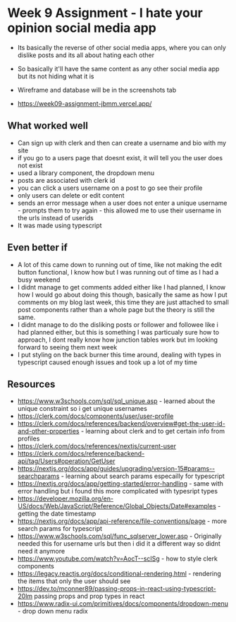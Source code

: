 # Week 9 Assignment - I hate your opinion social media app

- Its basically the reverse of other social media apps, where you can only dislike posts and its all about hating each other
- So basically it'll have the same content as any other social media app but its not hiding what it is

- Wireframe and database will be in the screenshots tab
- https://week09-assignment-jbmm.vercel.app/

## What worked well

- Can sign up with clerk and then can create a username and bio with my site
- if you go to a users page that doesnt exist, it will tell you the user does not exist
- used a library component, the dropdown menu
- posts are associated with clerk id
- you can click a users username on a post to go see their profile
- only users can delete or edit content
- sends an error message when a user does not enter a unique username - prompts them to try again - this allowed me to use their username in the urls instead of userids
- It was made using typescript

## Even better if

- A lot of this came down to running out of time, like not making the edit button functional, I know how but I was running out of time as I had a busy weekend
- I didnt manage to get comments added either like I had planned, I know how I would go about doing this though, basically the same as how I put comments on my blog last week, this time they are just attached to small post components rather than a whole page but the theory is still the same.
- I didnt manage to do the disliking posts or follower and followee like i had planned either, but this is something I was particualy sure how to approach, I dont really know how junction tables work but im looking forward to seeing them next week
- I put styling on the back burner this time around, dealing with types in typescript caused enough issues and took up a lot of my time

## Resources

- https://www.w3schools.com/sql/sql_unique.asp - learned about the unique constraint so i get unique usernames
- https://clerk.com/docs/components/user/user-profile
- https://clerk.com/docs/references/backend/overview#get-the-user-id-and-other-properties - learning about clerk and to get certain info from profiles
- https://clerk.com/docs/references/nextjs/current-user
- https://clerk.com/docs/reference/backend-api/tag/Users#operation/GetUser
- https://nextjs.org/docs/app/guides/upgrading/version-15#params--searchparams - learning about search params especailly for typescript
- https://nextjs.org/docs/app/getting-started/error-handling - same with error handling but i found this more complicated with typesript types
- https://developer.mozilla.org/en-US/docs/Web/JavaScript/Reference/Global_Objects/Date#examples - getting the date timestamp
- https://nextjs.org/docs/app/api-reference/file-conventions/page - more search params for typescript
- https://www.w3schools.com/sql/func_sqlserver_lower.asp - Originally needed this for username urls but then i did it a different way so didnt need it anymore
- https://www.youtube.com/watch?v=AocT--scISg - how to style clerk components
- https://legacy.reactjs.org/docs/conditional-rendering.html - rendering the items that only the user should see
- https://dev.to/mconner89/passing-props-in-react-using-typescript-20lm passing props and prop types in react
- https://www.radix-ui.com/primitives/docs/components/dropdown-menu - drop down menu radix
